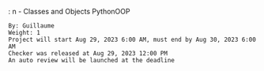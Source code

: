:
n - Classes and Objects
PythonOOP

    By: Guillaume
    Weight: 1
    Project will start Aug 29, 2023 6:00 AM, must end by Aug 30, 2023 6:00 AM
    Checker was released at Aug 29, 2023 12:00 PM
    An auto review will be launched at the deadline
